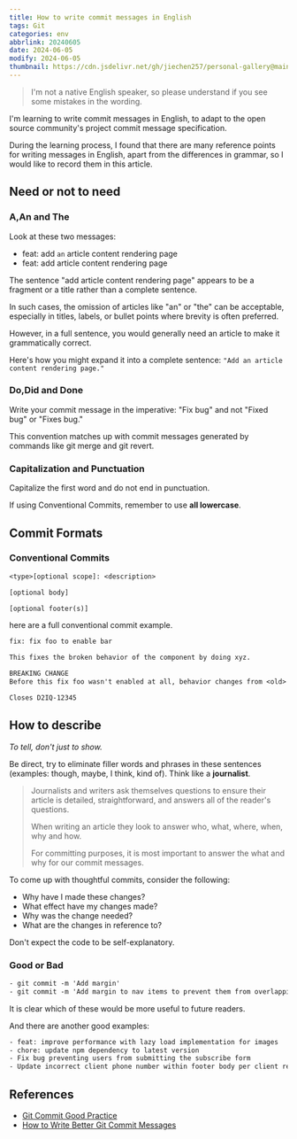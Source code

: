 ```yaml
---
title: How to write commit messages in English
tags: Git
categories: env
abbrlink: 20240605
date: 2024-06-05
modify: 2024-06-05
thumbnail: https://cdn.jsdelivr.net/gh/jiechen257/personal-gallery@main/img/202406051832651.png
---
```


> I'm not a native English speaker, so please understand if you see some mistakes in the wording.

I'm learning to write commit messages in English, to adapt to the open source community's project commit message specification.

During the learning process, I found that there are many reference points for writing messages in English, apart from the differences in grammar, so I would like to record them in this article.

## Need or not to need

### A,An and The

Look at these two messages:

- feat: add `an` article content rendering page
- feat: add article content rendering page

The sentence "add article content rendering page" appears to be a fragment or a title rather than a complete sentence.

In such cases, the omission of articles like "an" or "the" can be acceptable, especially in titles, labels, or bullet points where brevity is often preferred.

However, in a full sentence, you would generally need an article to make it grammatically correct. 

Here's how you might expand it into a complete sentence: `"Add an article content rendering page."`
### Do,Did and Done

Write your commit message in the imperative: "Fix bug" and not "Fixed bug" or "Fixes bug."

This convention matches up with commit messages generated by commands like git merge and git revert.

### Capitalization and Punctuation

Capitalize the first word and do not end in punctuation.

If using Conventional Commits, remember to use **all lowercase**.

## Commit Formats

### Conventional Commits

```txt
<type>[optional scope]: <description>

[optional body]

[optional footer(s)]
```

here are a full conventional commit example.

```txt
fix: fix foo to enable bar

This fixes the broken behavior of the component by doing xyz.

BREAKING CHANGE
Before this fix foo wasn't enabled at all, behavior changes from <old> to <new>

Closes D2IQ-12345
```

## How to describe

_To tell, don't just to show._

Be direct, try to eliminate filler words and phrases in these sentences (examples: though, maybe, I think, kind of). Think like a **journalist**.

> Journalists and writers ask themselves questions to ensure their article is detailed, straightforward, and answers all of the reader's questions.
> 
> When writing an article they look to answer who, what, where, when, why and how.
> 
> For committing purposes, it is most important to answer the what and why for our commit messages.

To come up with thoughtful commits, consider the following:

- Why have I made these changes?
- What effect have my changes made?
- Why was the change needed?
- What are the changes in reference to?

Don't expect the code to be self-explanatory.

### Good or Bad

```txt
- git commit -m 'Add margin'
- git commit -m 'Add margin to nav items to prevent them from overlapping the logo'
```

It is clear which of these would be more useful to future readers.

And there are another good examples:

```txt
- feat: improve performance with lazy load implementation for images
- chore: update npm dependency to latest version
- Fix bug preventing users from submitting the subscribe form
- Update incorrect client phone number within footer body per client request
```

## References
- [Git Commit Good Practice](https://wiki.openstack.org/wiki/GitCommitMessages#Information_in_commit_messages)
- [How to Write Better Git Commit Messages](https://www.freecodecamp.org/news/how-to-write-better-git-commit-messages/)